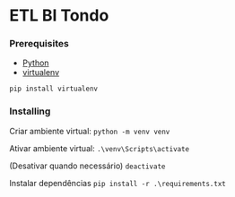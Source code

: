 # ETL BI Tondo

### Prerequisites

* [Python](https://www.python.org/)
* [virtualenv](https://virtualenv.pypa.io/en/latest/installation.html)

```pip install virtualenv```

### Installing

Criar ambiente virtual:
```python -m venv venv```

Ativar ambiente virtual:
```.\venv\Scripts\activate```

(Desativar quando necessário)
```deactivate```

Instalar dependências
```pip install -r .\requirements.txt```

